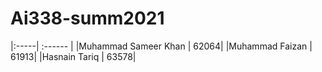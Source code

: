 # Ai338-summ2021
|:-----| :------ |
|Muhammad Sameer Khan | 62064|
|Muhammad Faizan | 61913|
|Hasnain Tariq | 63578|
